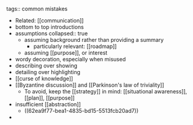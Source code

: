 tags:: common mistakes

- Related: [[communication]]
- bottom to top introductions
- assumptions
  collapsed:: true
	- assuming background rather than providing a summary
		- particularly relevant: [[roadmap]]
	- assuming [[purpose]], or interest
- wordy decoration, especially when misused
- describing over showing
- detailing over highlighting
- [[curse of knowledge]]
- [[Byzantine discussion]] and [[Parkinson's law of triviality]]
	- To avoid, keep the [[strategy]] in mind: [[situational awareness]], [[plan]], [[purpose]]
- insufficient [[abstraction]]
	- ((62ea9f77-bea1-4835-bd15-5513fcb20ad7))
-